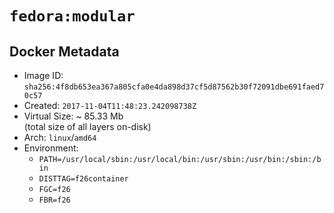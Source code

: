 # `fedora:modular`

## Docker Metadata

- Image ID: `sha256:4f8db653ea367a805cfa0e4da898d37cf5d87562b30f72091dbe691faed70c57`
- Created: `2017-11-04T11:48:23.242098738Z`
- Virtual Size: ~ 85.33 Mb  
  (total size of all layers on-disk)
- Arch: `linux`/`amd64`
- Environment:
  - `PATH=/usr/local/sbin:/usr/local/bin:/usr/sbin:/usr/bin:/sbin:/bin`
  - `DISTTAG=f26container`
  - `FGC=f26`
  - `FBR=f26`
